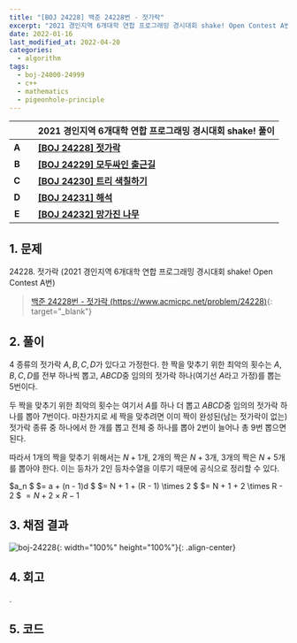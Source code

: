 ```yaml
---
title: "[BOJ 24228] 백준 24228번 - 젓가락"
excerpt: "2021 경인지역 6개대학 연합 프로그래밍 경시대회 shake! Open Contest A번 - 백준 24228번 젓가락 풀이"
date: 2022-01-16
last_modified_at: 2022-04-20
categories:
  - algorithm
tags:
  - boj-24000-24999
  - c++
  - mathematics
  - pigeonhole-principle
---
```


|||2021 경인지역 6개대학 연합 프로그래밍 경시대회 shake! 풀이|
|:---:|:---:|:---|
|**A**||**[[BOJ 24228] 젓가락](https://burningfalls.github.io/algorithm/boj-24228/)**|
|**B**||**[[BOJ 24229] 모두싸인 출근길](https://burningfalls.github.io/algorithm/boj-24229/)**|
|**C**||**[[BOJ 24230] 트리 색칠하기](https://burningfalls.github.io/algorithm/boj-24230/)**|
|**D**||**[[BOJ 24231] 해석](https://burningfalls.github.io/algorithm/boj-24231/)**|
|**E**||**[[BOJ 24232] 망가진 나무](https://burningfalls.github.io/algorithm/boj-24232/)**|

## 1. 문제
$24228$. 젓가락 (2021 경인지역 6개대학 연합 프로그래밍 경시대회 shake! Open Contest A번)

> [백준 24228번 - 젓가락 (https://www.acmicpc.net/problem/24228)](https://www.acmicpc.net/problem/24228){: target="_blank"}

## 2. 풀이

$4$ 종류의 젓가락 $A, B, C, D$가 있다고 가정한다. 한 짝을 맞추기 위한 최악의 횟수는 $A, B, C, D$를 전부 하나씩 뽑고, $ABCD$중 임의의 젓가락 하나(여기선 $A$라고 가정)를 뽑는 $5$번이다. 

두 짝을 맞추기 위한 최악의 횟수는 여기서 $A$를 하나 더 뽑고 $ABCD$중 임의의 젓가락 하나를 뽑아 $7$번이다. 마찬가지로 세 짝을 맞추려면 이미 짝이 완성된(남는 젓가락이 없는) 젓가락 종류 중 하나에서 한 개를 뽑고 전체 중 하나를 뽑아 $2$번이 늘어나 총 $9$번 뽑으면 된다.
 
따라서 $1$개의 짝을 맞추기 위해서는 $N+1$개, $2$개의 짝은 $N+3$개, $3$개의 짝은 $N+5$개를 뽑아야 한다. 이는 등차가 $2$인 등차수열을 이루기 때문에 공식으로 정리할 수 있다.

$a_n $ $= a + (n - 1)d $ $= N + 1 + (R - 1) \times 2 $ $= N + 1 + 2 \times R - 2 $ $= N + 2 \times R - 1$


## 3. 채점 결과

![boj-24228](https://user-images.githubusercontent.com/30232837/161066842-b30545a0-6f48-456e-8430-8e5b4de2390d.png "boj-24228"){: width="100%" height="100%"}{: .align-center}

## 4. 회고

.

## 5. 코드

<script src="https://gist.github.com/BurningFalls/c38afd67351832824ca90cf85b9a3bc6.js"></script>